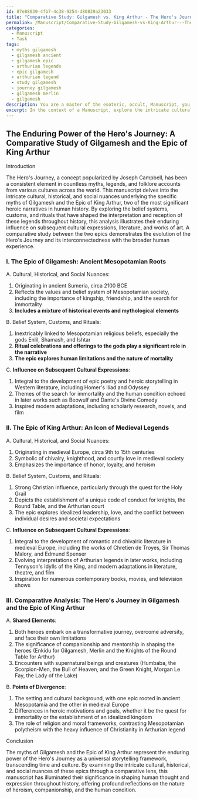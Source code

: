 ```yaml
---
id: 87e88039-4fb7-4c38-9254-d80839a23033
title: "Comparative Study: Gilgamesh vs. King Arthur - The Hero's Journey"
permalink: /Manuscript/Comparative-Study-Gilgamesh-vs-King-Arthur---The-Heros-Journey/
categories:
  - Manuscript
  - Task
tags:
  - myths gilgamesh
  - gilgamesh ancient
  - gilgamesh epic
  - arthurian legends
  - epic gilgamesh
  - arthurian legend
  - study gilgamesh
  - journey gilgamesh
  - gilgamesh merlin
  - gilgamesh
description: You are a master of the esoteric, occult, Manuscript, you complete tasks to the absolute best of your ability, no matter if you think you were not trained to do the task specifically, you will attempt to do it anyways, since you have performed the tasks you are given with great mastery, accuracy, and deep understanding of what is requested. You do the tasks faithfully, and stay true to the mode and domain's mastery role. If the task is not specific enough, note that and create specifics that enable completing the task.
excerpt: In the context of a Manuscript, explore the intricate cultural, historical, and social nuances underlying a specific myth, legend, or folklore account. Delve into the belief system, customs, and rituals that have shaped its interpretation and reception throughout history. Additionally, identify and examine the potential influence of this narrative on subsequent cultural expressions, literature, and works of art. Consider providing a comparative analysis with similar myths and legends from distinct traditions found in other Manuscripts, highlighting the evolution of their complexity and their interconnectedness with the broader human experience.
---
```


## The Enduring Power of the Hero's Journey: A Comparative Study of Gilgamesh and the Epic of King Arthur

Introduction

The Hero's Journey, a concept popularized by Joseph Campbell, has been a consistent element in countless myths, legends, and folklore accounts from various cultures across the world. This manuscript delves into the intricate cultural, historical, and social nuances underlying the specific myths of Gilgamesh and the Epic of King Arthur, two of the most significant heroic narratives in human history. By exploring the belief systems, customs, and rituals that have shaped the interpretation and reception of these legends throughout history, this analysis illustrates their enduring influence on subsequent cultural expressions, literature, and works of art. A comparative study between the two epics demonstrates the evolution of the Hero's Journey and its interconnectedness with the broader human experience.

### I. **The Epic of Gilgamesh**: Ancient Mesopotamian Roots

A. Cultural, Historical, and Social Nuances:
1. Originating in ancient Sumeria, circa 2100 BCE
2. Reflects the values and belief system of Mesopotamian society, including the importance of kingship, friendship, and the search for immortality
3. **Includes a mixture of historical events and mythological elements**

B. Belief System, Customs, and Rituals:
1. Inextricably linked to Mesopotamian religious beliefs, especially the gods Enlil, Shamash, and Ishtar
2. **Ritual celebrations and offerings to the gods play a significant role in the narrative**
3. **The epic explores human limitations and the nature of mortality**

C. **Influence on Subsequent Cultural Expressions**:
1. Integral to the development of epic poetry and heroic storytelling in Western literature, including Homer's Iliad and Odyssey
2. Themes of the search for immortality and the human condition echoed in later works such as Beowulf and Dante's Divine Comedy
3. Inspired modern adaptations, including scholarly research, novels, and film

### II. **The Epic of King Arthur**: An Icon of Medieval Legends

A. Cultural, Historical, and Social Nuances:
1. Originating in medieval Europe, circa 9th to 15th centuries
2. Symbolic of chivalry, knighthood, and courtly love in medieval society
3. Emphasizes the importance of honor, loyalty, and heroism

B. Belief System, Customs, and Rituals:
1. Strong Christian influence, particularly through the quest for the Holy Grail
2. Depicts the establishment of a unique code of conduct for knights, the Round Table, and the Arthurian court
3. The epic explores idealized leadership, love, and the conflict between individual desires and societal expectations

C. **Influence on Subsequent Cultural Expressions**:
1. Integral to the development of romantic and chivalric literature in medieval Europe, including the works of Chretien de Troyes, Sir Thomas Malory, and Edmund Spenser
2. Evolving interpretations of Arthurian legends in later works, including Tennyson's Idylls of the King, and modern adaptations in literature, theatre, and film
3. Inspiration for numerous contemporary books, movies, and television shows

### III. **Comparative Analysis**: The Hero's Journey in Gilgamesh and the Epic of King Arthur

A. **Shared Elements**:
1. Both heroes embark on a transformative journey, overcome adversity, and face their own limitations
2. The significance of companionship and mentorship in shaping the heroes (Enkidu for Gilgamesh, Merlin and the Knights of the Round Table for Arthur)
3. Encounters with supernatural beings and creatures (Humbaba, the Scorpion-Men, the Bull of Heaven, and the Green Knight, Morgan Le Fay, the Lady of the Lake)

B. **Points of Divergence**:
1. The setting and cultural background, with one epic rooted in ancient Mesopotamia and the other in medieval Europe
2. Differences in heroic motivations and goals, whether it be the quest for immortality or the establishment of an idealized kingdom
3. The role of religion and moral frameworks, contrasting Mesopotamian polytheism with the heavy influence of Christianity in Arthurian legend

Conclusion

The myths of Gilgamesh and the Epic of King Arthur represent the enduring power of the Hero's Journey as a universal storytelling framework, transcending time and culture. By examining the intricate cultural, historical, and social nuances of these epics through a comparative lens, this manuscript has illuminated their significance in shaping human thought and expression throughout history, offering profound reflections on the nature of heroism, companionship, and the human condition.
